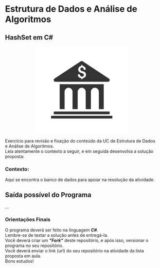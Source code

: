 # Estrutura de Dados e Análise de Algoritmos

## HashSet em C#

<p align="center">
  <a href="#">
    <img src="logo\bank.png" width="300" alt="HashSet">
  </a>
</p>

Exercício para revisão e fixação do conteúdo da UC de Estrutura de Dados e Análise de Algoritmos.<br>
Leia atentamente o contexto a seguir, e em seguida desenvolva a solução proposta:

 ### Contexto:

Aqui se encontra o banco de dados para apoiar na resolução da atividade.

## Saída possível do Programa

...

### Orientações Finais

O programa deverá ser feito na linguagem ***C#***.<br>
Lembre-se de testar a solução antes de entregá-la.<br>
Você deverá criar um ***"Fork"*** deste repositório, e após isso, versionar o programa no seu repositório.<br>
Você deverá enviar o link (url) do seu repositório na atividade da lista proposta em aula.<br>
Bons estudos!